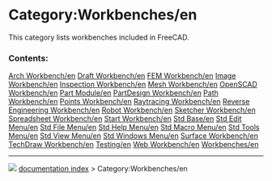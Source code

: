 # Category:Workbenches/en
This category lists workbenches included in FreeCAD.

### Contents:

    
  [Arch Workbench/en](Arch_Workbench/en.md)                                 [Draft Workbench/en](Draft_Workbench/en.md)             [FEM Workbench/en](FEM_Workbench/en.md)
  [Image Workbench/en](Image_Workbench/en.md)                               [Inspection Workbench/en](Inspection_Workbench/en.md)   [Mesh Workbench/en](Mesh_Workbench/en.md)
  [OpenSCAD Workbench/en](OpenSCAD_Workbench/en.md)                         [Part Module/en](Part_Module/en.md)                     [PartDesign Workbench/en](PartDesign_Workbench/en.md)
  [Path Workbench/en](Path_Workbench/en.md)                                 [Points Workbench/en](Points_Workbench/en.md)           [Raytracing Workbench/en](Raytracing_Workbench/en.md)
  [Reverse Engineering Workbench/en](Reverse_Engineering_Workbench/en.md)   [Robot Workbench/en](Robot_Workbench/en.md)             [Sketcher Workbench/en](Sketcher_Workbench/en.md)
  [Spreadsheet Workbench/en](Spreadsheet_Workbench/en.md)                   [Start Workbench/en](Start_Workbench/en.md)             [Std Base/en](Std_Base/en.md)
  [Std Edit Menu/en](Std_Edit_Menu/en.md)                                   [Std File Menu/en](Std_File_Menu/en.md)                 [Std Help Menu/en](Std_Help_Menu/en.md)
  [Std Macro Menu/en](Std_Macro_Menu/en.md)                                 [Std Tools Menu/en](Std_Tools_Menu/en.md)               [Std View Menu/en](Std_View_Menu/en.md)
  [Std Windows Menu/en](Std_Windows_Menu/en.md)                             [Surface Workbench/en](Surface_Workbench/en.md)         [TechDraw Workbench/en](TechDraw_Workbench/en.md)
  [Testing/en](Testing/en.md)                                               [Web Workbench/en](Web_Workbench/en.md)                 [Workbenches/en](Workbenches/en.md)



---
![](images/Right_arrow.png) [documentation index](../README.md) > Category:Workbenches/en
